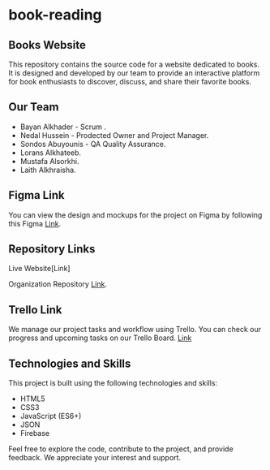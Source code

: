 # book-reading

## Books Website
This repository contains the source code for a website dedicated to books. It is designed and developed by our team to provide an interactive platform for book enthusiasts to discover, discuss, and share their favorite books.

## Our Team
* Bayan Alkhader - Scrum .
* Nedal Hussein - Prodected Owner and Project Manager.
* Sondos Abuyounis - QA  Quality Assurance.
* Lorans Alkhateeb.
* Mustafa Alsorkhi.
* Laith Alkhraisha.

## Figma Link
You can view the design and mockups for the project on Figma by following this Figma [Link](https://www.figma.com/file/wtU6ZpBuHgqdXqydVIts8c/Book-Reading-Project?type=design&node-id=0-1&mode=design&t=m3dUd4v5hJUyKPHd-0).

## Repository Links
Live Website[Link]


Organization Repository [Link](https://github.com/book-reading-project).
## Trello Link
We manage our project tasks and workflow using Trello. You can check our progress and upcoming tasks on our Trello Board.
[Link](https://trello.com/b/mQn7PzaD/oca-book-reading-project)

## Technologies and Skills
This project is built using the following technologies and skills:

* HTML5
* CSS3
* JavaScript (ES6+)
* JSON
* Firebase


Feel free to explore the code, contribute to the project, and provide feedback. We appreciate your interest and support.